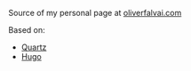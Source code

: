 Source of my personal page at [oliverfalvai.com](https://oliverfalvai.com)

Based on:

- [Quartz](https://quartz.jzhao.xyz/)
- [Hugo](https://gohugo.io/)
